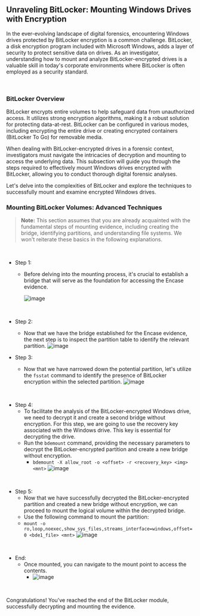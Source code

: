 
## Unraveling BitLocker: Mounting Windows Drives with Encryption

In the ever-evolving landscape of digital forensics, encountering Windows drives protected by BitLocker encryption is a common challenge. BitLocker, a disk encryption program included with Microsoft Windows, adds a layer of security to protect sensitive data on drives. As an investigator, understanding how to mount and analyze BitLocker-encrypted drives is a valuable skill in today's corporate environments where BitLocker is often employed as a security standard.

&nbsp;
&nbsp; 
&nbsp;

### BitLocker Overview

BitLocker encrypts entire volumes to help safeguard data from unauthorized access. It utilizes strong encryption algorithms, making it a robust solution for protecting data-at-rest. BitLocker can be configured in various modes, including encrypting the entire drive or creating encrypted containers (BitLocker To Go) for removable media.

When dealing with BitLocker-encrypted drives in a forensic context, investigators must navigate the intricacies of decryption and mounting to access the underlying data. This subsection will guide you through the steps required to effectively mount Windows drives encrypted with BitLocker, allowing you to conduct thorough digital forensic analyses.

Let's delve into the complexities of BitLocker and explore the techniques to successfully mount and examine encrypted Windows drives.


### Mounting BitLocker Volumes: Advanced Techniques

> **Note:** This section assumes that you are already acquainted with the fundamental steps of mounting evidence, including creating the bridge, identifying partitions, and understanding file systems. We won't reiterate these basics in the following explanations.

&nbsp;
&nbsp;
&nbsp;

- Step 1:
  - Before delving into the mounting process, it's crucial to establish a bridge that will serve as the foundation for accessing the Encase evidence.
    
      ![image](https://github.com/JESUSAMM/Unraveling-the-Enigma-of-Mounting-Dead-Forensic-Evidence/assets/149633912/80853281-2be7-4ff2-8fbe-94de19bf3a80)


&nbsp;
&nbsp;
&nbsp;

- Step 2:
  - Now that we have the bridge established for the Encase evidence, the next step is to inspect the partition table to identify the relevant partition.
  ![image](https://github.com/JESUSAMM/Unraveling-the-Enigma-of-Mounting-Dead-Forensic-Evidence/assets/149633912/ccf0102a-dcaf-4845-9475-5a23bd52eb69)


- Step 3:
  - Now that we have narrowed down the potential partition, let's utilize the `fsstat` command to identify the presence of BitLocker encryption within the selected partition.
    ![image](https://github.com/JESUSAMM/Unraveling-the-Enigma-of-Mounting-Dead-Forensic-Evidence/assets/149633912/a714f3fa-edd0-4c47-a46e-4ec19167daa9)


&nbsp;
&nbsp;
&nbsp;

- Step 4:
  -  To facilitate the analysis of the BitLocker-encrypted Windows drive, we need to decrypt it and create a second bridge without encryption. For this step, we are going to use the recovery key associated with the Windows drive. This key is essential for decrypting the drive.
  -  Run the `bdemount` command, providing the necessary parameters to decrypt the BitLocker-encrypted partition and create a new bridge without encryption.
      -  `bdemount -X allow_root -o <offset> -r <recovery_key> <img> <mnt>`
      ![image](https://github.com/JESUSAMM/Unraveling-the-Enigma-of-Mounting-Dead-Forensic-Evidence/assets/149633912/f8429c7c-a392-4c7b-bb7d-95200005f5e4)


&nbsp;
&nbsp;
&nbsp;

- Step 5:
  - Now that we have successfully decrypted the BitLocker-encrypted partition and created a new bridge without encryption, we can proceed to mount the logical volume within the decrypted bridge.
  - Use the following command to mount the partition:
  - `mount -o ro,loop,noexec,show_sys_files,streams_interface=windows,offset=0 <bde1_file> <mnt>`
     ![image](https://github.com/JESUSAMM/Unraveling-the-Enigma-of-Mounting-Dead-Forensic-Evidence/assets/149633912/61f59ab6-c97d-40fc-96be-dd690e14a811)


&nbsp;
&nbsp;
&nbsp;

- End:
  - Once mounted, you can navigate to the mount point to access the contents.
    - ![image](https://github.com/JESUSAMM/Unraveling-the-Enigma-of-Mounting-Dead-Forensic-Evidence/assets/149633912/02f24d59-c5fa-4c70-8807-4315218df6a4)


&nbsp;
&nbsp;
&nbsp;

Congratulations! You've reached the end of the BitLocker module, successfully decrypting and mounting the evidence. 






 
